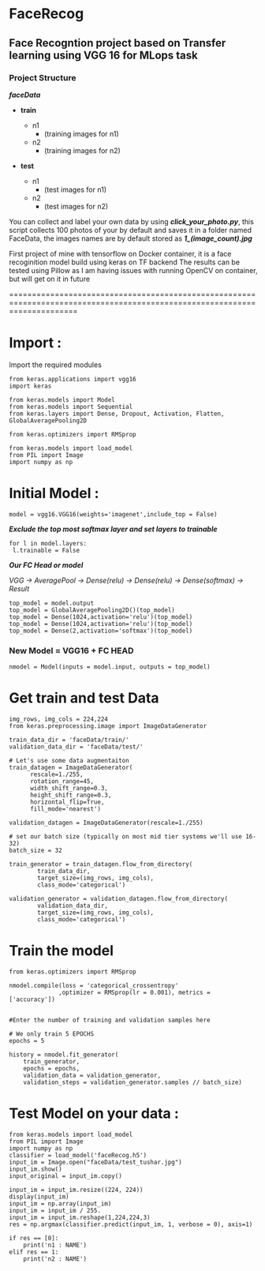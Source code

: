 # FaceRecog
## Face Recogntion project based on Transfer learning using VGG 16 for MLops task

### Project Structure 

***faceData***

 - **train**
   - n1
     - (training images for n1)
   - n2
     - (training images for n2)
     
 - **test**
   - n1
     - (test images for n1)
   - n2
     - (test images for n2)
   
 
You can collect and label your own data by using ***click_your_photo.py***, this script collects 100 photos of your by default and saves it in a folder named FaceData, the images names are by default stored as ***1_(image_count).jpg***
 
First project of mine with tensorflow on Docker container, it is a face recoginition model build using keras on TF backend
The results can be tested using Pillow as I am having issues with running OpenCV on container, but will get on it in future 


===========================================================================================================================

# Import :

Import the required modules 

```
from keras.applications import vgg16
import keras

from keras.models import Model
from keras.models import Sequential
from keras.layers import Dense, Dropout, Activation, Flatten, GlobalAveragePooling2D

from keras.optimizers import RMSprop

from keras.models import load_model
from PIL import Image
import numpy as np
```

# Initial Model :

```
model = vgg16.VGG16(weights='imagenet',include_top = False)
```
***Exclude the top most softmax layer and set layers to trainable***

```
for l in model.layers:
 l.trainable = False
```

***Our FC Head or model***

*VGG -> AveragePool -> Dense(relu) -> Dense(relu) -> Dense(softmax) -> Result*
```
top_model = model.output
top_model = GlobalAveragePooling2D()(top_model)
top_model = Dense(1024,activation='relu')(top_model)
top_model = Dense(1024,activation='relu')(top_model)
top_model = Dense(2,activation='softmax')(top_model)

```

### New Model = VGG16 + FC HEAD 

```
nmodel = Model(inputs = model.input, outputs = top_model)
```

# Get train and test Data 

```
img_rows, img_cols = 224,224
from keras.preprocessing.image import ImageDataGenerator

train_data_dir = 'faceData/train/'
validation_data_dir = 'faceData/test/'

# Let's use some data augmentaiton 
train_datagen = ImageDataGenerator(
      rescale=1./255,
      rotation_range=45,
      width_shift_range=0.3,
      height_shift_range=0.3,
      horizontal_flip=True,
      fill_mode='nearest')
 
validation_datagen = ImageDataGenerator(rescale=1./255)
 
# set our batch size (typically on most mid tier systems we'll use 16-32)
batch_size = 32
 
train_generator = train_datagen.flow_from_directory(
        train_data_dir,
        target_size=(img_rows, img_cols),
        class_mode='categorical')
 
validation_generator = validation_datagen.flow_from_directory(
        validation_data_dir,
        target_size=(img_rows, img_cols),
        class_mode='categorical')
```


# Train the model 

```
from keras.optimizers import RMSprop

nmodel.compile(loss = 'categorical_crossentropy'
              ,optimizer = RMSprop(lr = 0.001), metrics = ['accuracy'])


#Enter the number of training and validation samples here

# We only train 5 EPOCHS 
epochs = 5

history = nmodel.fit_generator(
    train_generator,
    epochs = epochs,
    validation_data = validation_generator,
    validation_steps = validation_generator.samples // batch_size)

```

# Test Model on your data :

```
from keras.models import load_model
from PIL import Image
import numpy as np
classifier = load_model('faceRecog.h5')
input_im = Image.open("faceData/test_tushar.jpg")
input_im.show()
input_original = input_im.copy()

input_im = input_im.resize((224, 224))
display(input_im)
input_im = np.array(input_im)
input_im = input_im / 255.
input_im = input_im.reshape(1,224,224,3)
res = np.argmax(classifier.predict(input_im, 1, verbose = 0), axis=1)

if res == [0]:
    print('n1 : NAME')
elif res == 1:
    print('n2 : NAME')

```

